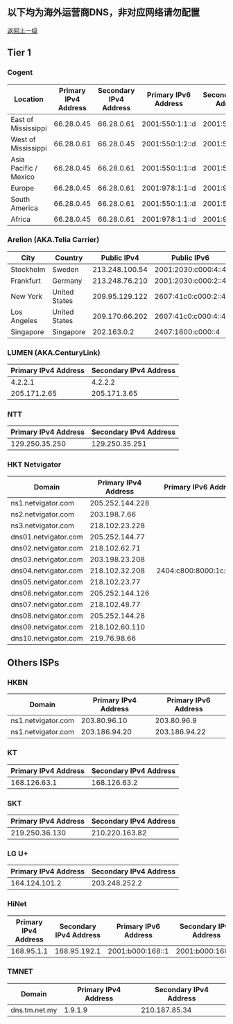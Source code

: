 ## 以下均为海外运营商DNS，非对应网络请勿配置

[返回上一级](/index.md)

## Tier 1

### Cogent

| Location | Primary IPv4 Address | Secondary IPv4 Address | Primary IPv6 Address | Secondary IPv6 Address |
| ---------------- | ---------------------- | ---------------------- | ---------------------- | ---------------------- |
| East of Mississippi | 66.28.0.45 | 66.28.0.61 | 2001:550:1:1::d | 2001:550:1:2::d |
| West of Mississippi | 66.28.0.61 | 66.28.0.45 | 2001:550:1:2::d | 2001:550:1:1::d |
| Asia Pacific / Mexico | 66.28.0.45 | 66.28.0.61 | 2001:550:1:1::d | 2001:550:1:2::d |
| Europe | 66.28.0.45 | 66.28.0.61 | 2001:978:1:1::d | 2001:978:1:2::d |
| South America | 66.28.0.45 | 66.28.0.61 | 2001:550:1:1::d | 2001:550:1:2::d |
| Africa | 66.28.0.45 | 66.28.0.61 | 2001:978:1:1::d | 2001:978:1:2::d |

### Arelion (AKA.Telia Carrier)

| City | Country | Public IPv4 | Public IPv6 |
| ---------------- | ------------ | ---------------------- | ---------------------- |
| Stockholm | Sweden | 213.248.100.54 | 2001:2030:c000:4::4 |
| Frankfurt | Germany | 213.248.76.210 | 2001:2030:c000:2::4 |
| New York | United States | 209.95.129.122 | 2607:41c0:c000:2::4 |
| Los Angeles | United States | 209.170.66.202 | 2607:41c0:c000:4::4 |
| Singapore | Singapore | 202.163.0.2 | 2407:1600:c000::4 |

### LUMEN (AKA.CenturyLink)

| Primary IPv4 Address | Secondary IPv4 Address |
| ---------------------- | ---------------------- |
| 4.2.2.1 | 4.2.2.2 |
| 205.171.2.65 | 205.171.3.65 |

### NTT

| Primary IPv4 Address | Secondary IPv4 Address |
| ---------------------- | ---------------------- |
| 129.250.35.250 | 129.250.35.251 |

### HKT Netvigator

| Domain | Primary IPv4 Address | Primary IPv6 Address |
| ---------------- | ---------------------- | ---------------------- |
| ns1.netvigator.com | 205.252.144.228 | |
| ns2.netvigator.com | 203.198.7.66 | |
| ns3.netvigator.com | 218.102.23.228 | |
| dns01.netvigator.com | 205.252.144.77 | 
| dns02.netvigator.com | 218.102.62.71 | 
| dns03.netvigator.com | 203.198.23.208 | |
| dns04.netvigator.com | 218.102.32.208 | 2404:c800:8000:1c::1201 |
| dns05.netvigator.com | 218.102.23.77 | |
| dns06.netvigator.com | 205.252.144.126 | |
| dns07.netvigator.com | 218.102.48.77 | |
| dns08.netvigator.com | 205.252.144.28 | |
| dns09.netvigator.com | 218.102.60.110 | |
| dns10.netvigator.com | 219.76.98.66 | |

## Others ISPs

### HKBN

| Domain | Primary IPv4 Address | Primary IPv6 Address |
| ---------------- | ---------------------- | ---------------------- |
| ns1.netvigator.com | 203.80.96.10 | 203.80.96.9 |
| ns1.netvigator.com | 203.186.94.20 | 203.186.94.22 |

### KT

| Primary IPv4 Address | Secondary IPv4 Address |
| ---------------------- | ---------------------- |
| 168.126.63.1 | 168.126.63.2 |

### SKT

| Primary IPv4 Address | Secondary IPv4 Address |
| ---------------------- | ---------------------- |
| 219.250.36.130 | 210.220.163.82 |

### LG U+

| Primary IPv4 Address | Secondary IPv4 Address |
| ---------------------- | ---------------------- |
| 164.124.101.2 | 203.248.252.2 |

### HiNet

| Primary IPv4 Address | Secondary IPv4 Address | Primary IPv6 Address | Secondary IPv6 Address |
| ---------------- | ------------ | ---------------------- | ---------------------- |
| 168.95.1.1 | 168.95.192.1 | 2001:b000:168::1 | 2001:b000:168::2 |

### TMNET

| Domain | Primary IPv4 Address | Secondary IPv4 Address |
| ---------------- | ---------------------- | ---------------------- |
| dns.tm.net.my | 1.9.1.9 | 210.187.85.34 |

